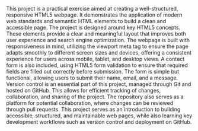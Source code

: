 This project is a practical exercise aimed at creating a well-structured, responsive HTML5 webpage. It demonstrates the application of modern web standards and semantic HTML elements to build a clean and accessible page. The project is designed around key HTML5 concepts. These elements provide a clear and meaningful layout that improves both user experience and search engine optimization.
The webpage is built with responsiveness in mind, utilizing the viewport meta tag to ensure the page adapts smoothly to different screen sizes and devices, offering a consistent experience for users across mobile, tablet, and desktop views. A contact form is also included, using HTML5 form validation to ensure that required fields are filled out correctly before submission. The form is simple but functional, allowing users to submit their name, email, and a message.
Version control is an essential part of this project, managed through Git and hosted on GitHub. This allows for efficient tracking of changes, collaboration, and sharing of the project. The repository also serves as a platform for potential collaboration, where changes can be reviewed through pull requests. This project serves as an introduction to building accessible, structured, and maintainable web pages, while also learning key development workflows such as version control and deployment on GitHub.

